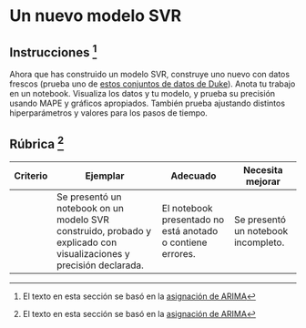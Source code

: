 # Un nuevo modelo SVR

## Instrucciones [^1]

Ahora que has construido un modelo SVR, construye uno nuevo con datos frescos (prueba uno de [estos conjuntos de datos de Duke](http://www2.stat.duke.edu/~mw/ts_data_sets.html)). Anota tu trabajo en un notebook. Visualiza los datos y tu modelo, y prueba su precisión usando MAPE y gráficos apropiados. También prueba ajustando distintos hiperparámetros y valores para los pasos de tiempo.

## Rúbrica [^1]

| Criterio | Ejemplar                                                    | Adecuado                                                  | Necesita mejorar                   |
| -------- | ------------------------------------------------------------ | --------------------------------------------------------- | ----------------------------------- |
|          | Se presentó un notebook on un modelo SVR construido, probado y explicado con visualizaciones y precisión declarada. | El notebook presentado no está anotado o contiene errores. | Se presentó un notebook incompleto. |

[^1]:El texto en esta sección se basó en la [asignación de ARIMA](https://github.com/microsoft/ML-For-Beginners/tree/main/7-TimeSeries/2-ARIMA/assignment.md)
